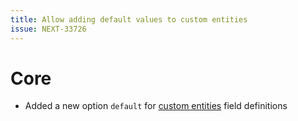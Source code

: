 ```yaml
---
title: Allow adding default values to custom entities
issue: NEXT-33726
---
```


# Core
* Added a new option `default` for [custom entities](https://developer.cicada.com/docs/guides/plugins/apps/custom-data/custom-entities.html) field definitions
